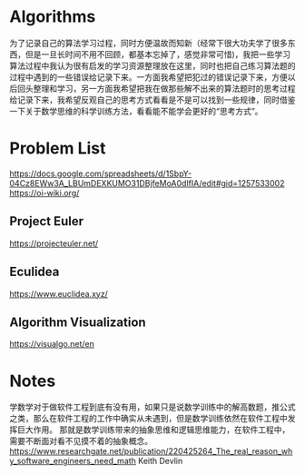 # Algorithms

  为了记录自己的算法学习过程，同时方便温故而知新（经常下很大功夫学了很多东西，但是一旦长时间不用不回顾，都基本忘掉了，感觉非常可惜)，我把一些学习算法过程中我认为很有启发的学习资源整理放在这里，同时也把自己练习算法题的过程中遇到的一些错误给记录下来。一方面我希望把犯过的错误记录下来，方便以后回头整理和学习，另一方面我希望把我在做那些解不出来的算法题时的思考过程给记录下来，我希望反观自己的思考方式看看是不是可以找到一些规律，同时借鉴一下关于数学思维的科学训练方法，看看能不能学会更好的“思考方式”。

# Problem List
https://docs.google.com/spreadsheets/d/1SbpY-04Cz8EWw3A_LBUmDEXKUMO31DBjfeMoA0dlfIA/edit#gid=1257533002
https://oi-wiki.org/

## Project Euler
https://projecteuler.net/

## Eculidea 
https://www.euclidea.xyz/

## Algorithm Visualization
https://visualgo.net/en

# Notes
学数学对于做软件工程到底有没有用，如果只是说数学训练中的解高数题，推公式之类，那么在软件工程的工作中确实从未遇到，但是数学训练依然在软件工程中发挥巨大作用。
那就是数学训练带来的抽象思维和逻辑思维能力，在软件工程中，需要不断面对看不见摸不着的抽象概念。
https://www.researchgate.net/publication/220425264_The_real_reason_why_software_engineers_need_math
Keith Devlin
